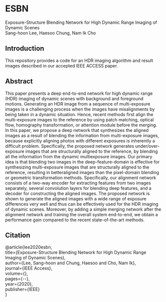 # ESBN
Exposure-Structure Blending Network for High Dynamic Range Imaging of Dynamic Scenes\
Sang-hoon Lee, Haesoo Chung, Nam Ik Cho

## Introduction
This repository provides a code for an HDR imaging algorithm and result images described in our accepted IEEE ACCESS paper.
  
## Abstract
This paper presents a deep end-to-end network for high dynamic range (HDR) imaging of dynamic scenes with background and foreground motions. Generating an HDR image from a sequence of multi-exposure images is a challenging process when the images have misalignments by being taken in a dynamic situation. Hence, recent methods first align the multi-exposure images to the reference by using patch matching, optical flow, homography transformation, or attention module before the merging. In this paper, we propose a deep network that synthesizes the aligned images as a result of blending the information from multi-exposure images, because explicitly aligning photos with different exposures is inherently a difficult problem. Specifically, the proposed network generates under/over-exposure images that are structurally aligned to the reference, by blending all the information from the dynamic multiexposure images. Our primary idea is that blending two images in the deep-feature-domain is effective for synthesizing multi-exposure images that are structurally aligned to the reference, resulting in betteraligned images than the pixel-domain blending or geometric transformation methods. Specifically, our alignment network consists of a two-way encoder for extracting features from two images separately, several convolution layers for blending deep features, and a decoder for constructing the aligned images. The proposed network is shown to generate the aligned images with a wide range of exposure differences very well and thus can be effectively used for the HDR imaging of dynamic scenes. Moreover, by adding a simple merging network after the alignment network and training the overall system end-to-end, we obtain a performance gain compared to the recent state-of-the-art methods.

## Citation
@article{lee2020esbn,\
  title={Exposure-Structure Blending Network for High Dynamic Range Imaging of Dynamic Scenes},\
  author={Lee, Sang-hoon and Chung, Haesoo and Cho, Nam Ik},\
  journal={IEEE Access},\
  volume={},\
  pages={--},\
  year={2020},\
  publisher={IEEE}\
}
